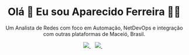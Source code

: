 <h1 align='center'>
  Olá 👋 Eu sou Aparecido Ferreira 👨‍💻
</h1>

<p align='center'>
  Um Analista de Redes com foco em Automação, NetDevOps e integração com outras plataformas de Maceió, Brasil.
</p>

<p align='center'>
  
  <a href="https://www.linkedin.com/in/alexandresanlim/">
    <img src="https://img.shields.io/badge/linkedin-%230077B5.svg?&style=for-the-badge&logo=linkedin&logoColor=white" />
  </a>&nbsp;&nbsp;
  <a href="https://instagram.com/alexandresanlim">
    <img src="https://img.shields.io/badge/instagram-%23E4405F.svg?&style=for-the-badge&logo=instagram&logoColor=white" />        
  </a>&nbsp;&nbsp;
  
</p>

<!--
**jafsilva/jafsilva** is a ✨ _special_ ✨ repository because its `README.md` (this file) appears on your GitHub profile.

Here are some ideas to get you started:

- 🔭 I’m currently working on ...
- 🌱 I’m currently learning ...
- 👯 I’m looking to collaborate on ...
- 🤔 I’m looking for help with ...
- 💬 Ask me about ...
- 📫 How to reach me: ...
- 😄 Pronouns: ...
- ⚡ Fun fact: ...
-->

